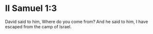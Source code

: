 # II Samuel 1:3

David said to him, Where do you come from? And he said to him, I have escaped from the camp of Israel.
